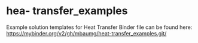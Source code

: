 # hea- transfer_examples
Example solution templates for Heat Transfer
Binder file can be found here: https://mybinder.org/v2/gh/mbaumg/heat-transfer_examples.git/
